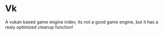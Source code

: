 # Vk
A vukan based game engine indev, its not a good game engine, but it has a realy optimized cleanup function!
